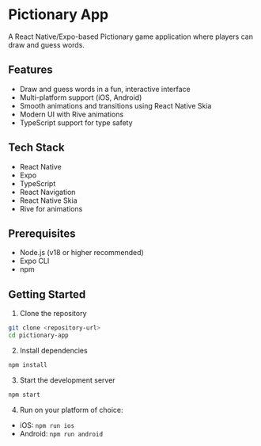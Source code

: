 # Pictionary App

A React Native/Expo-based Pictionary game application where players can draw and guess words.

## Features

- Draw and guess words in a fun, interactive interface
- Multi-platform support (iOS, Android)
- Smooth animations and transitions using React Native Skia
- Modern UI with Rive animations
- TypeScript support for type safety

## Tech Stack

- React Native
- Expo
- TypeScript
- React Navigation
- React Native Skia
- Rive for animations

## Prerequisites

- Node.js (v18 or higher recommended)
- Expo CLI
- npm

## Getting Started

1. Clone the repository
```bash
git clone <repository-url>
cd pictionary-app
```

2. Install dependencies
```bash
npm install
```

3. Start the development server
```bash
npm start
```

4. Run on your platform of choice:
- iOS: `npm run ios`
- Android: `npm run android`
